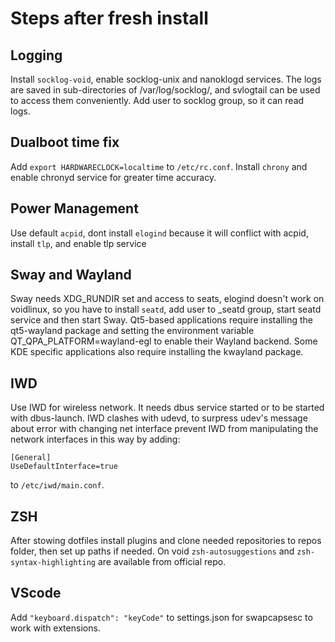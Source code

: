 # Steps after fresh install

## Logging

Install `socklog-void`, enable socklog-unix and nanoklogd services. The logs are
saved in sub-directories of /var/log/socklog/, and svlogtail can be used to
access them conveniently. Add user to socklog group, so it can read logs.

## Dualboot time fix

Add `export HARDWARECLOCK=localtime` to `/etc/rc.conf`. Install `chrony` and
enable chronyd service for greater time accuracy.

## Power Management

Use default `acpid`, dont install `elogind` because it will conflict with acpid,
install `tlp`, and enable tlp service

## Sway and Wayland

Sway needs XDG_RUNDIR set and access to seats, elogind doesn't work on
voidlinux, so you have to install `seatd`, add user to \_seatd group, start
seatd service and then start Sway. Qt5-based applications require installing the
qt5-wayland package and setting the environment variable
QT_QPA_PLATFORM=wayland-egl to enable their Wayland backend. Some KDE specific
applications also require installing the kwayland package.

## IWD

Use IWD for wireless network. It needs dbus service started or to be started
with dbus-launch. IWD clashes with udevd, to surpress udev's message about error
with changing net interface prevent IWD from manipulating the network interfaces
in this way by adding:

```
[General]
UseDefaultInterface=true
```

to `/etc/iwd/main.conf`.

## ZSH

After stowing dotfiles install plugins and clone needed repositories to repos
folder, then set up paths if needed. On void `zsh-autosuggestions` and
`zsh-syntax-highlighting` are available from official repo.

## VScode

Add `"keyboard.dispatch": "keyCode"` to settings.json for swapcapsesc to work
with extensions.
